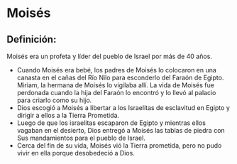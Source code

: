 # Moisés

## Definición: 

Moisés era un profeta y líder del pueblo de Israel por más de 40 años.

* Cuando Moisés era bebé, los padres de Moisés lo colocaron en una canasta en el cañas del Río Nilo para esconderlo del Faraón de Egipto. Miriam, la hermana de Moisés lo vigilaba allí. La vida de Moisés fue perdonada cuando la hija del Faraón lo encontró y lo llevó al palacio para criarlo como su hijo.
* Dios escogió a Moisés a libertar a los Israelitas de esclavitud en Egipto y dirigir a ellos a la Tierra Prometida.
* Luego de que los israelitas escaparon de Egipto y mientras ellos vagaban en el desierto, Dios entregó a Moisés las tablas de piedra con Sus mandamientos para el pueblo de Israel.
* Cerca del fin de su vida, Moisés vió la Tierra prometida, pero no pudo vivir en ella porque desobedeció a Dios.

